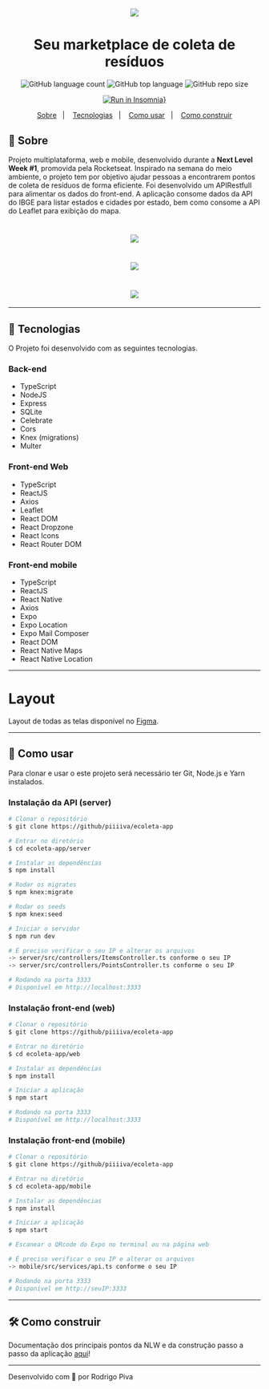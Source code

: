 <h1 align="center">
    <img src="https://ik.imagekit.io/vnstq13zag/logo_An8fV0S6W.svg">
</h1>

<h1 align="center"> 
    Seu marketplace de coleta de resíduos
</h1>

<div align="center">


![GitHub language count](https://img.shields.io/github/languages/count/piiiiva/ecoleta-app)
![GitHub top language](https://img.shields.io/github/languages/top/piiiiva/ecoleta-app)
![GitHub repo size](https://img.shields.io/github/repo-size/piiiiva/ecoleta-app)

</div>

<div align="center">

[![Run in Insomnia}](https://insomnia.rest/images/run.svg)](https://insomnia.rest/run/?label=ecoleta&uri=https%3A%2F%2Fraw.githubusercontent.com%2Fpiiiiva%2Fecoleta-app%2Fmaster%2Fserver%2FInsomnia_export.json)

</div>


<p align="center">
    <a href="#-sobre">Sobre</a>&nbsp;&nbsp;&nbsp;|&nbsp;&nbsp;&nbsp;
    <a href="#-tecnologias">Tecnologias</a>&nbsp;&nbsp;&nbsp;|&nbsp;&nbsp;&nbsp;
    <a href="#-como-usar">Como usar</a>&nbsp;&nbsp;&nbsp;|&nbsp;&nbsp;&nbsp;
    <a href="#-como-construir">Como construir</a>
</p>


## 📌 Sobre
Projeto multiplataforma, web e mobile, desenvolvido durante a **Next Level Week #1**, promovida pela Rocketseat. Inspirado na semana do meio ambiente, o projeto tem por objetivo ajudar pessoas a encontrarem pontos de coleta de resíduos de forma eficiente. Foi desenvolvido um APIRestfull para alimentar os dados do front-end. A aplicação consome dados da API do IBGE para listar estados e cidades por estado, bem como consome a API do Leaflet para exibição do mapa.

<h1 align="center">
    <img src="https://ik.imagekit.io/vnstq13zag/mobile_Z1ee1JKry.jpg">
</h1>
<h1 align="center">
    <img src="https://ik.imagekit.io/vnstq13zag/web-landingpage-ecoleta_Au82F6r2I.jpg">
</h1>
<h1 align="center">
    <img src="https://ik.imagekit.io/vnstq13zag/web-cadastro-ecoleta__NCe4_LHB.jpg">
</h1>

---

## 🚀 Tecnologias

O Projeto foi desenvolvido com as seguintes tecnologias.
### Back-end
- TypeScript
- NodeJS
- Express
- SQLite
- Celebrate
- Cors
- Knex (migrations)
- Multer

### Front-end Web
- TypeScript
- ReactJS
- Axios
- Leaflet
- React DOM
- React Dropzone
- React Icons
- React Router DOM

### Front-end mobile
- TypeScript
- ReactJS
- React Native
- Axios
- Expo
- Expo Location
- Expo Mail Composer
- React DOM
- React Native Maps
- React Native Location

---
# Layout
Layout de todas as telas disponível no [Figma](https://www.figma.com/file/1SxgOMojOB2zYT0Mdk28lB/).

---

## 📁 Como usar
Para clonar e usar o este projeto será necessário ter Git, Node.js e Yarn instalados.

### Instalação da API (server)

```bash
# Clonar o repositório
$ git clone https://github/piiiiva/ecoleta-app

# Entrar no diretório
$ cd ecoleta-app/server

# Instalar as dependências
$ npm install

# Rodar os migrates
$ npm knex:migrate

# Rodar os seeds
$ npm knex:seed

# Iniciar o servidor
$ npm run dev

# É preciso verificar o seu IP e alterar os arquivos 
-> server/src/controllers/ItemsController.ts conforme o seu IP
-> server/src/controllers/PointsController.ts conforme o seu IP

# Rodando na porta 3333
# Disponível em http://localhost:3333

```

### Instalação front-end (web)

```bash
# Clonar o repositório
$ git clone https://github/piiiiva/ecoleta-app

# Entrar no diretório
$ cd ecoleta-app/web

# Instalar as dependências
$ npm install

# Iniciar a aplicação
$ npm start

# Rodando na porta 3333
# Disponível em http://localhost:3333

```

### Instalação front-end (mobile)

```bash
# Clonar o repositório
$ git clone https://github/piiiiva/ecoleta-app

# Entrar no diretório
$ cd ecoleta-app/mobile

# Instalar as dependências
$ npm install

# Iniciar a aplicação
$ npm start

# Escanear o QRcode do Expo no terminal ou na página web

# É preciso verificar o seu IP e alterar os arquivos 
-> mobile/src/services/api.ts conforme o seu IP

# Rodando na porta 3333
# Disponível em http://seuIP:3333

```
---

## 🛠 Como construir
Documentação dos principais pontos da NLW e da construção passo a passo da aplicação [aqui](https://www.notion.so/Next-Level-Week-2637ed1ec02443a3b4ba44e46ee05ce7)!

---

Desenvolvido com 💚 por Rodrigo Piva
